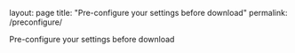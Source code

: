 layout: page
title: "Pre-configure your settings before download"
permalink: /preconfigure/

Pre-configure your settings before download

